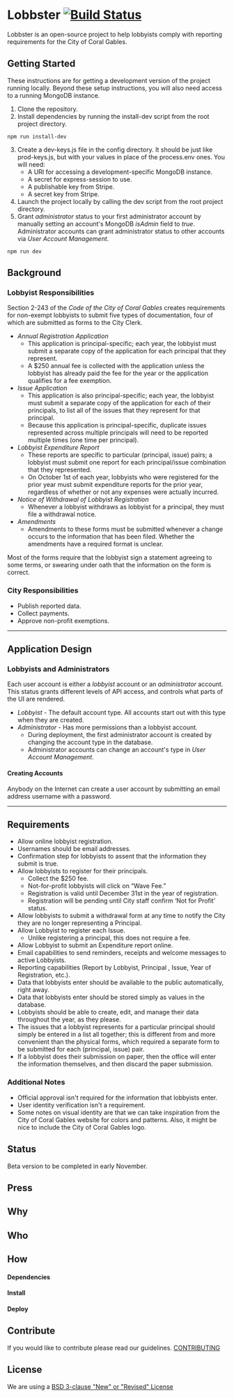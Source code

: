 # Lobbster [![Build Status](https://travis-ci.org/Code-for-Miami/lobbster.svg?branch=setup_travis_ci)](https://travis-ci.org/Code-for-Miami/lobbster)

Lobbster is an open-source project to help lobbyists comply with reporting requirements for the City of Coral Gables.

## Getting Started
These instructions are for getting a development version of the project running locally. Beyond these setup instructions, you will also need access to a running MongoDB instance.
1. Clone the repository.
2. Install dependencies by running the install-dev script from the root project directory.
```
npm run install-dev
```
3. Create a dev-keys.js file in the config directory. It should be just like prod-keys.js, but with your values in place of the process.env ones. You will need:
   * A URI for accessing a development-specific MongoDB instance.
   * A secret for express-session to use.
   * A publishable key from Stripe.
   * A secret key from Stripe.
4. Launch the project locally by calling the dev script from the root project directory.
5. Grant *administrator* status to your first administrator account by manually setting an account's MongoDB *isAdmin* field to *true*. Administrator accounts can grant administrator status to other accounts via *User Account Management*.
```
npm run dev
```

## Background
### Lobbyist Responsibilities
Section 2-243 of the _Code of the City of Coral Gables_ creates requirements for non-exempt lobbyists to submit five types of documentation, four of which are submitted as forms to the City Clerk.

* *Annual Registration Application*
  * This application is principal-specific; each year, the lobbyist must submit a separate copy of the application for each principal that they represent.
  * A $250 annual fee is collected with the application unless the lobbyist has already paid the fee for the year or the application qualifies for a fee exemption.
* *Issue Application*
  * This application is also principal-specific; each year, the lobbyist must submit a separate copy of the application for each of their principals, to list all of the issues that they represent for that principal.
  * Because this application is principal-specific, duplicate issues represented across multiple principals will need to be reported multiple times (one time per principal).
* *Lobbyist Expenditure Report*
  * These reports are specific to particular (principal, issue) pairs; a lobbyist must submit one report for each principal/issue combination that they represented.
  * On October 1st of each year, lobbyists who were registered for the prior year must submit expenditure reports for the prior year, regardless of whether or not any expenses were actually incurred.
* *Notice of Withdrawal of Lobbyist Registration*
  * Whenever a lobbyist withdraws as lobbyist for a principal, they must file a withdrawal notice.
* *Amendments*
  * Amendments to these forms must be submitted whenever a change occurs to the information that has been filed. Whether the amendments have a required format is unclear.

Most of the forms require that the lobbyist sign a statement agreeing to some terms, or swearing under oath that the information on the form is correct.

### City Responsibilities
* Publish reported data.
* Collect payments.
* Approve non-profit exemptions.

---

## Application Design

### Lobbyists and Administrators
Each user account is either a *lobbyist* account or an *administrator* account. This status grants different levels of API access, and controls what parts of the UI are rendered.
* _Lobbyist_ - The default account type. All accounts start out with this type when they are created.
* _Administrator_ - Has more permissions than a lobbyist account.
    * During deployment, the first administrator account is created by changing the account type in the database.
    * Administrator accounts can change an account's type in *User Account Management*.

#### Creating Accounts
Anybody on the Internet can create a user account by submitting an email address username with a password.

---

## Requirements

* Allow online lobbyist registration.
* Usernames should be email addresses.
* Confirmation step for lobbyists to assent that the information they submit is true.
* Allow lobbyists to register for their principals.
  * Collect the $250 fee.
  * Not-for-profit lobbyists will click on “Wave Fee.”
  * Registration is valid until December 31st in the year of registration.
  * Registration will be pending until City staff confirm ‘Not for Profit’ status.
* Allow lobbyists to submit a withdrawal form at any time to notify the City they are no longer representing a Principal.
* Allow Lobbyist to register each Issue.
  * Unlike registering a principal, this does not require a fee.
* Allow Lobbyist to submit an Expenditure report online.
* Email capabilities to send reminders, receipts and  welcome messages to active Lobbyists.
* Reporting capabilities (Report by Lobbyist, Principal , Issue, Year of Registration, etc.).
* Data that lobbyists enter should be available to the public automatically, right away.
* Data that lobbyists enter should be stored simply as values in the database.
* Lobbyists should be able to create, edit, and manage their data throughout the year, as they please.
* The issues that a lobbyist represents for a particular principal should simply be entered in a list all together; this is different from and more convenient than the physical forms, which required a separate form to be submitted for each (principal, issue) pair.
* If a lobbyist does their submission on paper, then the office will enter the information themselves, and then discard the paper submission.

### Additional Notes
* Official approval isn't required for the information that lobbyists enter.
* User identity verification isn't a requirement.
* Some notes on visual identity are that we can take inspiration from the City of Coral Gables website for colors and patterns. Also, it might be nice to include the City of Coral Gables logo.

## Status

Beta version to be completed in early November.

## Press

## Why

## Who

## How
#### Dependencies

#### Install

#### Deploy

## Contribute
If you would like to contribute please read our guidelines. [CONTRIBUTING](CONTRIBUTING.md)

## License

We are using a [BSD 3-clause "New" or "Revised" License](LICENSE.md)
